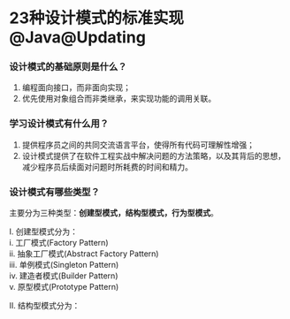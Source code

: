 # 23种设计模式的标准实现@Java@Updating
### 设计模式的基础原则是什么？
1. 编程面向接口，而非面向实现；    
2. 优先使用对象组合而非类继承，来实现功能的调用关联。   
    
### 学习设计模式有什么用？
1. 提供程序员之间的共同交流语言平台，使得所有代码可理解性增强；    
2. 设计模式提供了在软件工程实战中解决问题的方法策略，以及其背后的思想，减少程序员后续面对问题时所耗费的时间和精力。   
    
### 设计模式有哪些类型？
主要分为三种类型：**创建型模式，结构型模式，行为型模式**。    
    
I. 创建型模式分为：     
i. 工厂模式(Factory Pattern)    
ii. 抽象工厂模式(Abstract Factory Pattern)    
iii. 单例模式(Singleton Pattern)    
iv. 建造者模式(Builder Pattern)   
v. 原型模式(Prototype Pattern)    
    
II. 结构型模式分为：    
